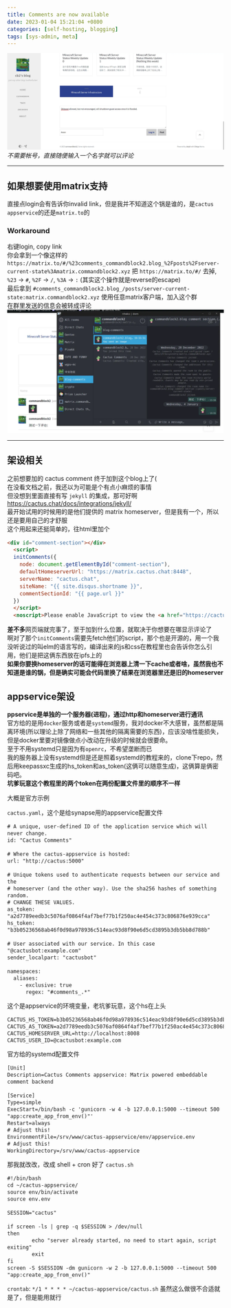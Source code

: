 ```yaml
---
title: Comments are now available
date: 2023-01-04 15:21:04 +0800
categories: [self-hosting, blogging]
tags: [sys-admin, meta]
---
```


![posting comment](/assets/img/screenshots/Screenshot_20230104_191941.webp)
_不需要帐号，直接随便输入一个名字就可以评论_

***

## 如果想要使用matrix支持
直接点login会有告诉你invalid link，但是我并不知道这个锅是谁的，是`cactus appservice`的还是`matrix.to`的  
### Workaround
右键login, copy link  
你会拿到一个像这样的 `https://matrix.to/#/%23comments_commandblock2.blog_%2Fposts%2Fserver-current-state%3Amatrix.commandblock2.xyz`
把 `https://matrix.to/#/` 去掉, `%23` -> `#`, `%2F` -> `/`, `%3A` -> `:` (其实这个操作就是reverse的escape)  
最后拿到 `#comments_commandblock2.blog_/posts/server-current-state:matrix.commandblock2.xyz`
使用任意matrix客户端，加入这个群  
在群里发送的信息会被转成评论  
![example](/assets/img/screenshots/Screenshot_20230104_195614.webp)

***

## 架设相关

之前想要加的 cactus comment 终于加到这个blog上了(  
在没看文档之前，我还以为可能是个有点小麻烦的事情  
但没想到里面直接有写 `jekyll` 的集成，那可好啊  
https://cactus.chat/docs/integrations/jekyll/  
最开始试用的时候用的是他们提供的 matrix homeserver，但是我有一个，所以还是要用自己的才舒服  
这个用起来还挺简单的，往html里加个

```html
<div id="comment-section"></div>
  <script>
  initComments({
    node: document.getElementById("comment-section"),
    defaultHomeserverUrl: "https://matrix.cactus.chat:8448",
    serverName: "cactus.chat",
    siteName: "{{ site.disqus.shortname }}",
    commentSectionId: "{{ page.url }}"
  })
  </script>
  <noscript>Please enable JavaScript to view the <a href="https://cactus.chat" rel="nofollow">comments powered by matrix.org.</a></noscript>
```

**差不多**网页端就完事了，至于加到什么位置，就取决于你想要在哪显示评论了  
啊对了那个`initComments`需要先fetch他们的script，那个也是开源的，用一个我没听说过的叫elm的语言写的，编译出来的js和css在教程里也会告诉你怎么引用，他们是把这俩东西放在ipfs上的  
**如果你要换homeserver的话可能得在浏览器上清一下cache或者啥，虽然我也不知道是谁的锅，但是确实可能会代码里换了结果在浏览器里还是旧的homeserver**

## appservice架设
**ppservice是单独的一个服务器(进程)，通过http和homeserver进行通讯**  
官方给的是用`docker`服务或者是`systemd`服务，我对docker不大感冒，虽然都是隔离环境(所以理论上除了网络和一些其他的隔离需要的东西)，应该没啥性能损失，但是docker里要对镜像做点小改动在升级的时候就会很要命。  
至于不用systemd只是因为有`openrc`，不希望垄断而已  
我的服务器上没有systemd但是还是照着systemd的教程来的，clone下repo，然后用keepassxc生成的hs_token和as_token(这俩可以随意生成)，这俩算是俩密码吧。  
**坑爹玩意这个教程里的两个token在两份配置文件里的顺序不一样**

大概是官方示例

`cactus.yaml`，这个是给synapse用的appservice配置文件
```
# A unique, user-defined ID of the application service which will never change.
id: "Cactus Comments"

# Where the cactus-appservice is hosted:
url: "http://cactus:5000"

# Unique tokens used to authenticate requests between our service and the
# homeserver (and the other way). Use the sha256 hashes of something random.
# CHANGE THESE VALUES.
as_token: "a2d7789eedb3c5076af0864f4af7bef77b1f250ac4e454c373c806876e939cca"
hs_token: "b3b05236568ab46f0d98a978936c514eac93d8f90e6d5cd3895b3db5bb8d788b"

# User associated with our service. In this case "@cactusbot:example.com"
sender_localpart: "cactusbot"

namespaces:
  aliases:
    - exclusive: true
      regex: "#comments_.*"
```

这个是appservice的环境变量，老坑爹玩意，这个hs在上头
```
CACTUS_HS_TOKEN=b3b05236568ab46f0d98a978936c514eac93d8f90e6d5cd3895b3db5bb8d788b
CACTUS_AS_TOKEN=a2d7789eedb3c5076af0864f4af7bef77b1f250ac4e454c373c806876e939cca
CACTUS_HOMESERVER_URL=http://localhost:8008
CACTUS_USER_ID=@cactusbot:example.com
```

官方给的systemd配置文件
```
[Unit]
Description=Cactus Comments appservice: Matrix powered embeddable comment backend

[Service]                                                                                         
Type=simple
ExecStart=/bin/bash -c 'gunicorn -w 4 -b 127.0.0.1:5000 --timeout 500 "app:create_app_from_env()"'
Restart=always
# Adjust this!
EnvironmentFile=/srv/www/cactus-appservice/env/appservice.env
# Adjust this!
WorkingDirectory=/srv/www/cactus-appservice
```

那我就改改，改成 shell + cron 好了
`cactus.sh`
```
#!/bin/bash
cd ~/cactus-appservice/
source env/bin/activate
source env.env

SESSION="cactus"

if screen -ls | grep -q $SESSION > /dev/null
then
        echo "server already started, no need to start again, script exiting"
        exit
fi
screen -S $SESSION -dm gunicorn -w 2 -b 127.0.0.1:5000 --timeout 500 "app:create_app_from_env()"
```

`crontab`: `*/1 * * * * ~/cactus-appservice/cactus.sh`
虽然这么做很不合适就是了，但是能用就行